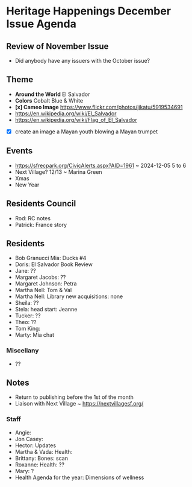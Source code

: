 # Heritage Happenings December Issue Agenda

## Review of November Issue

* Did anybody have any issuers with the October issue?

## Theme

* **Around the World** El Salvador
* **Colors** Cobalt Blue &amp; White
* **[x] Cameo Image** <a href="https://www.flickr.com/photos/jikatu/5919534691">https://www.flickr.com/photos/jikatu/5919534691</a>
* <a href="https://en.wikipedia.org/wiki/El_Salvador">https://en.wikipedia.org/wiki/El_Salvador</a>
* <a href="https://en.wikipedia.org/wiki/Flag_of_El_Salvador">https://en.wikipedia.org/wiki/Flag_of_El_Salvador</a>
* [x] create an image a Mayan youth blowing a Mayan trumpet

## Events

* <a href="https://sfrecpark.org/CivicAlerts.aspx?AID=1961">https://sfrecpark.org/CivicAlerts.aspx?AID=1961</a> ~ 2024-12-05 5 to 6
* Next Village? 12/13 ~ Marina Green
* Xmas
* New Year

## Residents Council

* Rod: RC notes
* Patrick: France story

## Residents

* Bob Granucci Mia: Ducks #4
* Doris: El Salvador Book Review
* Jane: ??
* Margaret Jacobs: ??
* Margaret Johnson: Petra
* Martha Nell: Tom &amp; Val
* Martha Nell: Library new acquisitions: none
* Sheila: ??
* Stela: head start: Jeanne
* Tucker: ??
* Theo: ??
* Tom King:
* Marty: Mia chat

### Miscellany

* ??

## Notes

* Return to publishing before the 1st of the month
* Liaison with Next Village ~ <a href="https://nextvillagesf.org/">https://nextvillagesf.org/</a>

### Staff

* Angie:
* Jon Casey:
* Hector: Updates
* Martha &amp; Vada: Health:
* Brittany: Bones: scan
* Roxanne: Health: ??
* Mary: ?
* Health Agenda for the year: Dimensions of wellness